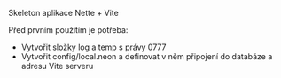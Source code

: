 Skeleton aplikace Nette + Vite

Před prvním použitím je potřeba:
- Vytvořit složky log a temp s právy 0777
- Vytvořit config/local.neon a definovat v něm připojení do databáze a adresu Vite serveru